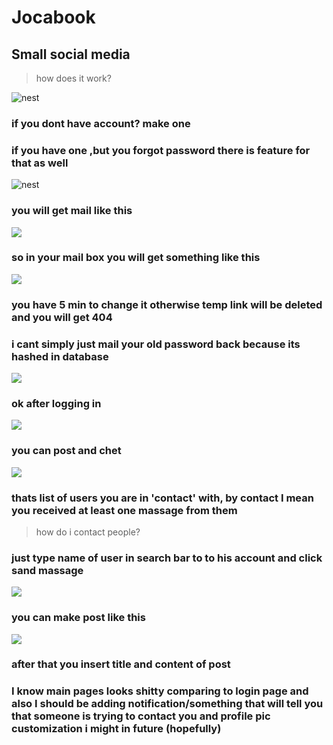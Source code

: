 # Jocabook

## Small social media

>how does it work?

![nest](https://i.ibb.co/2d8bDJs/image.png)


### if you dont have account? make one

### if you have one ,but you forgot password there is feature for that as well 

![nest](https://i.ibb.co/T2s6fk7/image.png)

### you will get mail like this 

![](https://i.ibb.co/vmLLtzK/image.png)

### so in your mail box you will get something like this 

![](https://i.ibb.co/ZcpkygN/image.png)


### you have 5 min to change it otherwise temp link will be deleted and you will get 404

### i cant simply just mail your old password back because its hashed in database

![](https://i.ibb.co/7pdJK0J/image.png)

### ok after logging in 

![](https://i.ibb.co/bvG8KLC/image.png)

### you can post and chet 

![](https://i.ibb.co/1Qjm3Wn/image.png)

### thats list of users you are in 'contact' with, by contact I mean you received at least one massage from them 

>how do i contact people?

### just type name of user in search bar to to his account and click sand massage
![](https://i.ibb.co/FxmrrDt/image.png)



### you can make post like this 
![](https://i.ibb.co/RpJY0Lv/image.png)

### after that you insert title and content of post 

### I know main pages looks shitty comparing to login page and also I should be adding notification/something that will tell you that someone is trying to contact you and profile pic customization i might in future (hopefully)
